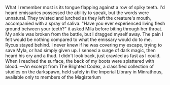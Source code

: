 What I remember most is its tongue flapping against a row of spiky teeth. I'd heard emissaries possessed the ability to speak, but the words were unnatural. They twisted and lurched as they left the creature's mouth, accompanied with a spray of saliva.
"Have you ever experienced living flesh ground between your teeth?" it asked Mila before biting through her throat.
My ankle was broken from the battle, but I dragged myself away. The pain I felt would be nothing compared to what the emissary would do to me. Rycus stayed behind. I never knew if he was covering my escape, trying to save Myla, or had simply given up. I sensed a surge of dark magic, then heard his cry and a thud. I didn't look back, just crawled as fast as I could. When I reached the surface, the back of my boots were splattered with blood.
—An excerpt from The Blighted Codex, a classified collection of studies on the darkspawn, held safely in the Imperial Library in Minrathous, available only to members of the Magisterium
